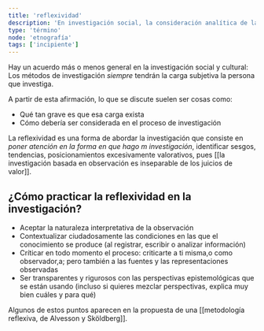 ```yaml
---
title: 'reflexividad'
description: 'En investigación social, la consideración analítica de las condiciones de producción del conocimiento'
type: 'término'
node: 'etnografía'
tags: ['incipiente']
---
```


Hay un acuerdo más o menos general en la investigación social y cultural: Los métodos de investigación *siempre* tendrán la carga subjetiva la persona que investiga.

A partir de esta afirmación, lo que se discute suelen ser cosas como:

- Qué tan grave es que esa carga exista
- Cómo debería ser considerada en el proceso de investigación

La reflexividad es una forma de abordar la investigación que consiste en *poner atención en la forma en que hago m investigación*, identificar sesgos, tendencias, posicionamientos excesivamente valorativos, pues [[la investigación basada en observación es inseparable de los juicios de valor]].

## ¿Cómo practicar la reflexividad en la investigación?

- Aceptar la naturaleza interpretativa de la observación
- Contextualizar ciudadosamente las condiciones en las que el conocimiento se produce (al registrar, escribir o analizar información)
- Críticar en todo momento el proceso: criticarte a ti misma,o como observador,a; pero también a las fuentes y las representaciones observadas
- Ser transparentes y rigurosos con las perspectivas epistemológicas que se están usando (incluso si quieres mezclar perspectivas, explica muy bien cuáles y para qué)

Algunos de estos puntos aparecen en la propuesta de una [[metodología reflexiva, de Alvesson y Sköldberg]].

